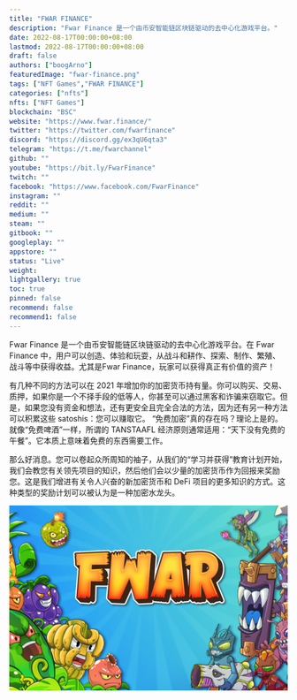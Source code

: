 ```yaml
---
title: "FWAR FINANCE"
description: "Fwar Finance 是一个由币安智能链区块链驱动的去中心化游戏平台。"
date: 2022-08-17T00:00:00+08:00
lastmod: 2022-08-17T00:00:00+08:00
draft: false
authors: ["boogArno"]
featuredImage: "fwar-finance.png"
tags: ["NFT Games","FWAR FINANCE"]
categories: ["nfts"]
nfts: ["NFT Games"]
blockchain: "BSC"
website: "https://www.fwar.finance/"
twitter: "https://twitter.com/fwarfinance"
discord: "https://discord.gg/ex3qU6qta3"
telegram: "https://t.me/fwarchannel"
github: ""
youtube: "https://bit.ly/FwarFinance"
twitch: ""
facebook: "https://www.facebook.com/FwarFinance"
instagram: ""
reddit: ""
medium: ""
steam: ""
gitbook: ""
googleplay: ""
appstore: ""
status: "Live"
weight: 
lightgallery: true
toc: true
pinned: false
recommend: false
recommend1: false
---
```

Fwar Finance 是一个由币安智能链区块链驱动的去中心化游戏平台。在 Fwar Finance 中，用户可以创造、体验和玩耍，从战斗和耕作、探索、制作、繁殖、战斗等中获得收益。尤其是Fwar Finance，玩家可以获得真正有价值的资产！

有几种不同的方法可以在 2021 年增加你的加密货币持有量。你可以购买、交易、质押，如果你是一个不择手段的低等人，你甚至可以通过黑客和诈骗来窃取它。但是，如果您没有资金和想法，还有更安全且完全合法的方法，因为还有另一种方法可以积累这些 satoshis：您可以赚取它。
“免费加密”真的存在吗？理论上是的。就像“免费啤酒”一样，所谓的 TANSTAAFL 经济原则通常适用：“天下没有免费的午餐”。它本质上意味着免费的东西需要工作。

那么好消息。您可以卷起众所周知的袖子，从我们的“学习并获得”教育计划开始，我们会教您有关领先项目的知识，然后他们会以少量的加密货币作为回报来奖励您。这是我们增进有关令人兴奋的新加密货币和 DeFi 项目的更多知识的方式。这种类型的奖励计划可以被认为是一种加密水龙头。

![fwarfinance-dapp-defi-bsc-image1_f7ae915126620003a4df6d4fbce881ad](fwarfinance-dapp-defi-bsc-image1_f7ae915126620003a4df6d4fbce881ad.png)
